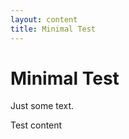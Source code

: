 ```yaml
---
layout: content
title: Minimal Test
---
```


# Minimal Test

Just some text.

<div class="like-comment-section mt-4" data-url="/test-minimal">
  <p>Test content</p>
</div>
